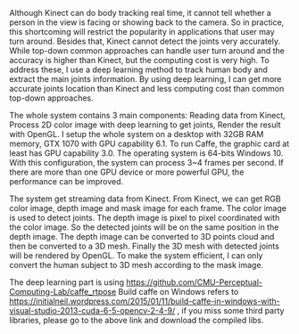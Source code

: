 Although Kinect can do body tracking real time, it cannot tell whether a person
in the view is facing or showing back to the camera. So in practice, this shortcoming
will restrict the popularity in applications that user may turn around. Besides that,
Kinect cannot detect the joints very accurately. While top-down common approaches can handle user
turn around and the accuracy is higher than Kinect, but the computing cost is very
high. To address these, I use a deep learning method to track human body and extract
the main joints information. By using deep learning, I can get more accurate joints
location than Kinect and less computing cost than common top-down approaches.

The whole system contains 3 main components: Reading data from Kinect, Process 2D color 
image with deep learning to get joints, Render the result with OpenGL.
I setup the whole system on a desktop with 32GB RAM memory, GTX 1070 with
GPU capability 6.1. To run Caffe, the graphic card at least has GPU capability 3.0.
The operating system is 64-bits Windows 10. With this configuration, the system
can process 3~4 frames per second. If there are more than one GPU device or more
powerful GPU, the performance can be improved.

The system get streaming data from Kinect. From Kinect, we can get RGB color image, depth image 
and mask image for each frame. The color image is used to detect joints. The depth image is pixel to pixel coordinated
with the color image. So the detected joints will be on the same position in the depth image. The depth image can be
converted to 3D points cloud and then be converted to a 3D mesh. Finally the 3D mesh with detected joints will be rendered
by OpenGL. To make the system efficient, I can only convert the human subject to 3D mesh according to the mask image.

The deep learning part is using https://github.com/CMU-Perceptual-Computing-Lab/caffe_rtpose
Build caffe on Windows refers to https://initialneil.wordpress.com/2015/01/11/build-caffe-in-windows-with-visual-studio-2013-cuda-6-5-opencv-2-4-9/ , if you miss some third party libraries, please go to the above link and download the compiled libs.
